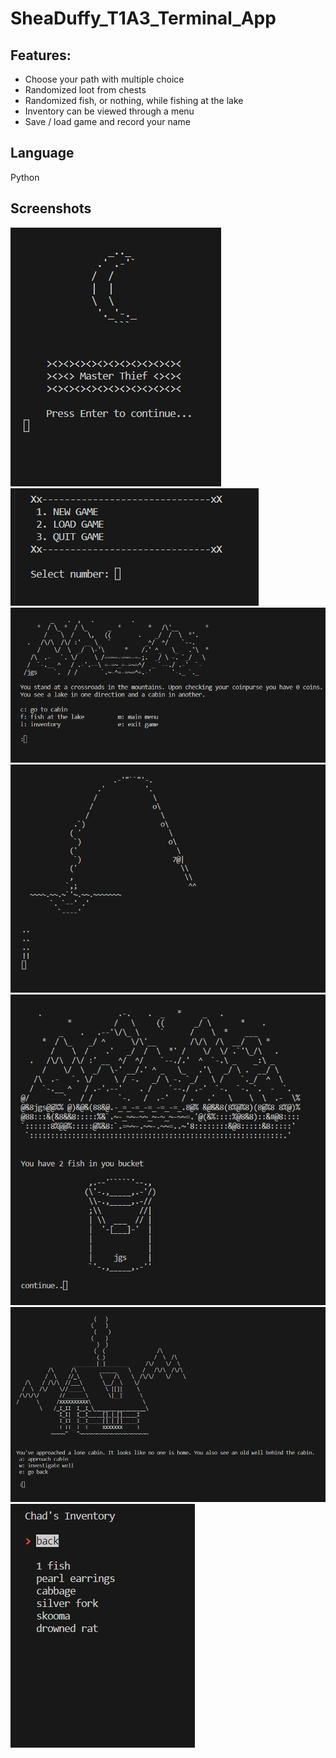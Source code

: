 # SheaDuffy_T1A3_Terminal_App #

## Features:

- Choose your path with multiple choice
- Randomized loot from chests
- Randomized fish, or nothing, while fishing at the lake
- Inventory can be viewed through a menu
- Save / load game and record your name

## Language

Python

## Screenshots

![Opening screen](./images-readme/home.png)
![Load menu](./images-readme/home-menu.png)
![Area 1](./images-readme/area-1.png)
![Fishing](./images-readme/fishing.png)
![Lake](./images-readme/lake.png)
![Cabin](./images-readme/cabin.png)
![Inventory](./images-readme/inventory.png)